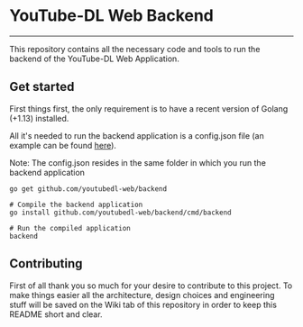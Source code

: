 # YouTube-DL Web Backend
___

This repository contains all the necessary code and tools to run the backend of the YouTube-DL Web Application.

## Get started

First things first, the only requirement is to have a recent version of Golang (+1.13) installed. 

All it's needed to run the backend application is a config.json file (an example can be found [here](https://github.com/youtubedl-web/backend/blob/master/cmd/backend/config_example.json)).

Note: The config.json resides in the same folder in which you run the backend application
```
go get github.com/youtubedl-web/backend

# Compile the backend application
go install github.com/youtubedl-web/backend/cmd/backend

# Run the compiled application
backend
```

## Contributing

First of all thank you so much for your desire to contribute to this project. To make things easier all the architecture, design choices and engineering stuff will be saved on the Wiki tab of this repository in order to keep this README short and clear.